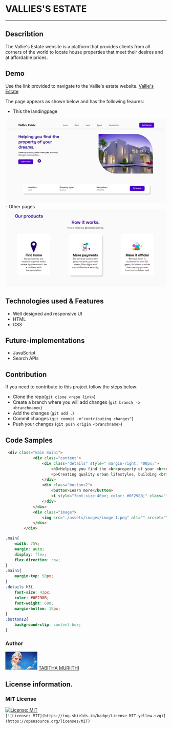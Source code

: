 # VALLIES'S ESTATE
***

## Describtion
The Vallie's Estate website is a platform that provides clients from all corners of the world to locate house properties that meet their desires and at affordable prices.

## Demo
Use the link provided to navigate to the Vallie's estate website.
[Vallie's Estate](https://sheetabz.github.io/Vallies-Estate/)<br>

The page appears as shown below and has the following feaures:
- This the landingpage
<img src="./assets/images/FirstPage.png">
- Other pages<br>
<img src="./assets/images/Products.png">

## Technologies used & Features
- Well designed and responsive UI
- HTML
- CSS

## Future-implementations 
- JavaScript
- Search APIs

## Contribution
If you need to contribute to this project follow the steps below:<br>
- Clone the repo(`git clone <repo link>`)
- Create a branch where you will add changes (`git branch -b <branchname>`)
- Add the changes (`git add .`)
- Commit changes (`git commit -m"contributing changes"`)
- Push your changes (`git push origin <branchname>`)

## Code Samples
```Html
 <div class="main main1">
            <div class="content">
                <div class="details" style=" margin-right: 400px;">
                    <h3>Helping you find the <br>property of your <br>dreams.</h3>
                    <p>Creating quality urban lifestyles, building <br>stonger communities.</p>
                </div>
                <div class="buttons2">
                    <button>Learn more</button>
                    <i style="font-size:40px; color: #0F298B;" class="fa">&#xf144;</i>
                </div>
            </div>
            <div class="image">
                <img src="./assets/images/image 1.png" alt="" srcset="" height="400" width="550">
            </div>
        </div>
```
```Css
.main{
    width: 75%;
    margin: auto;
    display: flex;
    flex-direction: row;   
}
.main1{
    margin-top: 50px;
}
.details h3{
    font-size: 42px;
    color: #0F298B;
    font-weight: 600;
    margin-bottom: 15px;
}
.buttons2{
    background-clip: content-box;
}
```
### Author
[<img src="./assets/images/profile2.jpg" width="100px">](https://github.com/SheeTabz)
[TABITHA MURIITHI](https://github.com/SheeTabz)

## License information.
### MIT License
[![License: MIT](https://img.shields.io/badge/License-MIT-yellow.svg)](https://opensource.org/licenses/MIT)  
`[![License: MIT](https://img.shields.io/badge/License-MIT-yellow.svg)](https://opensource.org/licenses/MIT)`



